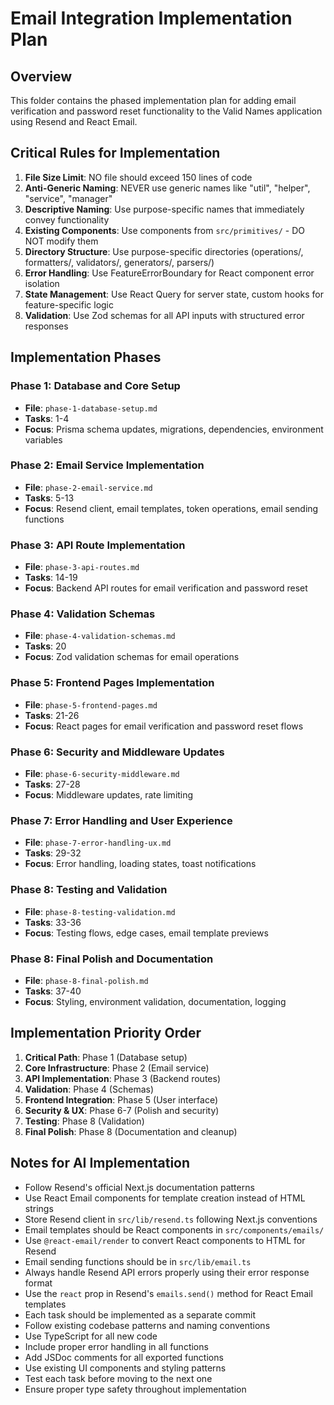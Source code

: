 # Email Integration Implementation Plan

## Overview

This folder contains the phased implementation plan for adding email verification and password reset functionality to the Valid Names application using Resend and React Email.

## Critical Rules for Implementation

1. **File Size Limit**: NO file should exceed 150 lines of code
2. **Anti-Generic Naming**: NEVER use generic names like "util", "helper", "service", "manager"
3. **Descriptive Naming**: Use purpose-specific names that immediately convey functionality
4. **Existing Components**: Use components from `src/primitives/` - DO NOT modify them
5. **Directory Structure**: Use purpose-specific directories (operations/, formatters/, validators/, generators/, parsers/)
6. **Error Handling**: Use FeatureErrorBoundary for React component error isolation
7. **State Management**: Use React Query for server state, custom hooks for feature-specific logic
8. **Validation**: Use Zod schemas for all API inputs with structured error responses

## Implementation Phases

### Phase 1: Database and Core Setup

- **File**: `phase-1-database-setup.md`
- **Tasks**: 1-4
- **Focus**: Prisma schema updates, migrations, dependencies, environment variables

### Phase 2: Email Service Implementation

- **File**: `phase-2-email-service.md`
- **Tasks**: 5-13
- **Focus**: Resend client, email templates, token operations, email sending functions

### Phase 3: API Route Implementation

- **File**: `phase-3-api-routes.md`
- **Tasks**: 14-19
- **Focus**: Backend API routes for email verification and password reset

### Phase 4: Validation Schemas

- **File**: `phase-4-validation-schemas.md`
- **Tasks**: 20
- **Focus**: Zod validation schemas for email operations

### Phase 5: Frontend Pages Implementation

- **File**: `phase-5-frontend-pages.md`
- **Tasks**: 21-26
- **Focus**: React pages for email verification and password reset flows

### Phase 6: Security and Middleware Updates

- **File**: `phase-6-security-middleware.md`
- **Tasks**: 27-28
- **Focus**: Middleware updates, rate limiting

### Phase 7: Error Handling and User Experience

- **File**: `phase-7-error-handling-ux.md`
- **Tasks**: 29-32
- **Focus**: Error handling, loading states, toast notifications

### Phase 8: Testing and Validation

- **File**: `phase-8-testing-validation.md`
- **Tasks**: 33-36
- **Focus**: Testing flows, edge cases, email template previews

### Phase 8: Final Polish and Documentation

- **File**: `phase-8-final-polish.md`
- **Tasks**: 37-40
- **Focus**: Styling, environment validation, documentation, logging

## Implementation Priority Order

1. **Critical Path**: Phase 1 (Database setup)
2. **Core Infrastructure**: Phase 2 (Email service)
3. **API Implementation**: Phase 3 (Backend routes)
4. **Validation**: Phase 4 (Schemas)
5. **Frontend Integration**: Phase 5 (User interface)
6. **Security & UX**: Phase 6-7 (Polish and security)
7. **Testing**: Phase 8 (Validation)
8. **Final Polish**: Phase 8 (Documentation and cleanup)

## Notes for AI Implementation

- Follow Resend's official Next.js documentation patterns
- Use React Email components for template creation instead of HTML strings
- Store Resend client in `src/lib/resend.ts` following Next.js conventions
- Email templates should be React components in `src/components/emails/`
- Use `@react-email/render` to convert React components to HTML for Resend
- Email sending functions should be in `src/lib/email.ts`
- Always handle Resend API errors properly using their error response format
- Use the `react` prop in Resend's `emails.send()` method for React Email templates
- Each task should be implemented as a separate commit
- Follow existing codebase patterns and naming conventions
- Use TypeScript for all new code
- Include proper error handling in all functions
- Add JSDoc comments for all exported functions
- Use existing UI components and styling patterns
- Test each task before moving to the next one
- Ensure proper type safety throughout implementation
